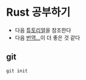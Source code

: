 # Rust 공부하기

- 다음 [튜토리얼](https://doc.rust-lang.org/stable/book)을 참조한다
- 다음 [번역...](https://rinthel.github.io/rust-lang-book-ko/)이 더 좋은 것 같다



## git
```cmd
git init
```
```cmd
```